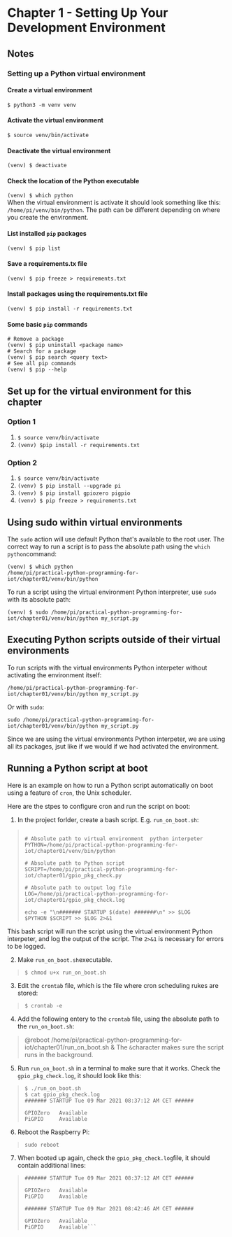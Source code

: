 # Chapter 1 - Setting Up Your Development Environment 

## Notes
### Setting up a Python virtual environment
#### Create a virtual environment
```$ python3 -m venv venv```

#### Activate the virtual environment
```$ source venv/bin/activate```

#### Deactivate the virtual environment
```(venv) $ deactivate```

#### Check the location of the Python executable
```(venv) $ which python```<br>
When the virtual environment is activate it should look something
like this: ```/home/pi/venv/bin/python```. The path can be different
depending on where you create the environment.

#### List installed ```pip``` packages
```(venv) $ pip list```

#### Save a requirements.tx file
```(venv) $ pip freeze > requirements.txt```

#### Install packages using the requirements.txt file
```(venv) $ pip install -r requirements.txt```

#### Some basic `pip` commands

```
# Remove a package
(venv) $ pip uninstall <package name>
# Search for a package
(venv) $ pip search <query text>
# See all pip commands
(venv) $ pip --help
```

## Set up for the virtual environment for this chapter<br>
### Option 1
1. `$ source venv/bin/activate`
2. `(venv) $pip install -r requirements.txt`

### Option 2
1. `$ source venv/bin/activate`
2. `(venv) $ pip install --upgrade pi`
3. `(venv) $ pip install gpiozero pigpio`
4. `(venv) $ pip freeze > requirements.txt`

## Using sudo within virtual environments
The `sudo` action will use default Python that's available to the root user. The correct way to run a script is to pass the absolute path using the `which python`command:<br>
```
(venv) $ which python
/home/pi/practical-python-programming-for-iot/chapter01/venv/bin/python
```
To run a script using the virtual environment Python interpreter, use `sudo` with its absolute path:<br>
```
(venv) $ sudo /home/pi/practical-python-programming-for-iot/chapter01/venv/bin/python my_script.py
```
## Executing Python scripts outside of their virtual environments
To run scripts with the virtual environments Python interpeter without activating the environment itself:<br>
```
/home/pi/practical-python-programming-for-iot/chapter01/venv/bin/python my_script.py
```
Or with `sudo`:<br>
```
sudo /home/pi/practical-python-programming-for-iot/chapter01/venv/bin/python my_script.py
```
Since we are using the virtual environments Python interpeter, we are using all its packages, jsut like if we would if we had activated the environment.

## Running a Python script at boot
Here is an example on how to run a Python script automatically on boot using a feature of `cron`, the Unix scheduler.<br>

Here are the stpes to configure cron and run the script on boot:<br>
1. In the project forlder, create a bash script. E.g. `run_on_boot.sh`:
>```#!/bin/bash
>
># Absolute path to virtual environment  python interpeter
>PYTHON=/home/pi/practical-python-programming-for-iot/chapter01/venv/bin/python
>
># Absolute path to Python script
>SCRIPT=/home/pi/practical-python-programming-for-iot/chapter01/gpio_pkg_check.py
>
># Absolute path to output log file
>LOG=/home/pi/practical-python-programming-for-iot/chapter01/gpio_pkg_check.log
>
>echo -e "\n####### STARTUP $(date) #######\n" >> $LOG
>$PYTHON $SCRIPT >> $LOG 2>&1
This bash script will run the script using the virtual environment Python interpeter, and log the output of the script. The `2>&1` is necessary for errors to be logged.

2. Make `run_on_boot.sh`executable.
>`$ chmod u+x run_on_boot.sh`
3. Edit the `crontab` file, which is the file where cron scheduling rukes are stored:
>`$ crontab -e`
4. Add the following entery to the `crontab` file, using the absolute path to the `run_on_boot.sh`:
> @reboot /home/pi/practical-python-programming-for-iot/chapter01/run_on_boot.sh &
The `&`character makes sure the script runs in the background.
5. Run `run_on_boot.sh` in a terminal to make sure that it works. Check the `gpio_pkg_check.log`, it should look like this:
>```
> $ ./run_on_boot.sh
> $ cat gpio_pkg_check.log
> ####### STARTUP Tue 09 Mar 2021 08:37:12 AM CET ######
>
>GPIOZero   Available
>PiGPIO     Available
>```
6. Reboot the Raspberry Pi:
> `sudo reboot`
7. When booted up again, check the `gpio_pkg_check.log`file, it should contain additional lines:

>```
>####### STARTUP Tue 09 Mar 2021 08:37:12 AM CET ######
>
>GPIOZero   Available
>PiGPIO     Available
>
>####### STARTUP Tue 09 Mar 2021 08:42:46 AM CET ######
>
>GPIOZero   Available
>PiGPIO     Available```

